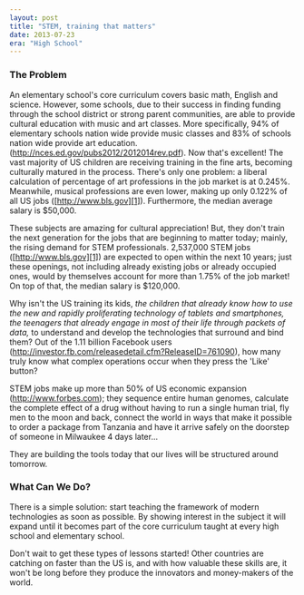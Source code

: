 ```yaml
---
layout: post
title: "STEM, training that matters"
date: 2013-07-23
era: "High School"
---
```


### The Problem

An elementary school's core curriculum covers basic math, English and science. However, some schools, due to their success in finding funding through the school district or strong parent communities, are able to provide cultural education with music and art classes. More specifically, 94% of elementary schools nation wide provide music classes and 83% of schools nation wide provide art education. (<http://nces.ed.gov/pubs2012/2012014rev.pdf>). Now that's excellent! The vast majority of US children are receiving training in the fine arts, becoming culturally matured in the process. There's only one problem: a liberal calculation of percentage of art professions in the job market is at 0.245%. Meanwhile, musical professions are even lower, making up only 0.122% of all US jobs ([http://www.bls.gov][1]). Furthermore, the median average salary is $50,000.<!--break-->

These subjects are amazing for cultural appreciation! But, they don't train the next generation for the jobs that are beginning to matter today; mainly, the rising demand for STEM professionals. 2,537,000 STEM jobs ([http://www.bls.gov][1]) are expected to open within the next 10 years; just these openings, not including already existing jobs or already occupied ones, would by themselves account for more than 1.75% of the job market! On top of that, the median salary is $120,000.

Why isn't the US training its kids, *the children that already know how to use the new and rapidly proliferating technology of tablets and smartphones, the teenagers that already engage in most of their life through packets of data,* to understand and develop the technologies that surround and bind them? Out of the 1.11 billion Facebook users (<http://investor.fb.com/releasedetail.cfm?ReleaseID=761090>), how many truly know what complex operations occur when they press the 'Like' button?

STEM jobs make up more than 50% of US economic expansion (<http://www.forbes.com>); they sequence entire human genomes, calculate the complete effect of a drug without having to run a single human trial, fly men to the moon and back, connect the world in ways that make it possible to order a package from Tanzania and have it arrive safely on the doorstep of someone in Milwaukee 4 days later&hellip;

They are building the tools today that our lives will be structured around tomorrow.

### What Can We Do?

There is a simple solution: start teaching the framework of modern technologies as soon as possible. By showing interest in the subject it will expand until it becomes part of the core curriculum taught at every high school and elementary school.

Don't wait to get these types of lessons started! Other countries are catching on faster than the US is, and with how valuable these skills are, it won't be long before they produce the innovators and money-makers of the world.

 [1]: http://www.bls.gov/
